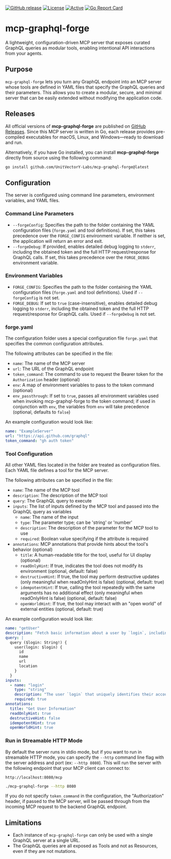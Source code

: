 [![GitHub release](https://img.shields.io/github/release/UnitVectorY-Labs/mcp-graphql-forge.svg)](https://github.com/UnitVectorY-Labs/mcp-graphql-forge/releases/latest) [![License](https://img.shields.io/badge/license-MIT-blue)](https://opensource.org/licenses/MIT) [![Active](https://img.shields.io/badge/Status-Active-green)](https://guide.unitvectorylabs.com/bestpractices/status/#active) [![Go Report Card](https://goreportcard.com/badge/github.com/UnitVectorY-Labs/mcp-graphql-forge)](https://goreportcard.com/report/github.com/UnitVectorY-Labs/mcp-graphql-forge)

# mcp-graphql-forge

A lightweight, configuration-driven MCP server that exposes curated GraphQL queries as modular tools, enabling intentional API interactions from your agents.

## Purpose

`mcp-graphql-forge` lets you turn any GraphQL endpoint into an MCP server whose tools are defined in YAML files that specify the GraphQL queries and their parameters. This allows you to create a modular, secure, and minimal server that can be easily extended without modifying the application code.

## Releases

All official versions of **mcp-graphql-forge** are published on [GitHub Releases](https://github.com/UnitVectorY-Labs/mcp-graphql-forge/releases). Since this MCP server is written in Go, each release provides pre-compiled executables for macOS, Linux, and Windows—ready to download and run.

Alternatively, if you have Go installed, you can install **mcp-graphql-forge** directly from source using the following command:

```bash
go install github.com/UnitVectorY-Labs/mcp-graphql-forge@latest
```

## Configuration

The server is configured using command line parameters, environment variables, and YAML files.


### Command Line Parameters

- `--forgeConfig`: Specifies the path to the folder containing the YAML configuration files (`forge.yaml` and tool definitions). If set, this takes precedence over the `FORGE_CONFIG` environment variable. If neither is set, the application will return an error and exit.
- `--forgeDebug`: If provided, enables detailed debug logging to `stderr`, including the obtained token and the full HTTP request/response for GraphQL calls. If set, this takes precedence over the `FORGE_DEBUG` environment variable.

### Environment Variables

- `FORGE_CONFIG`: Specifies the path to the folder containing the YAML configuration files (`forge.yaml` and tool definitions). Used if `--forgeConfig` is not set.
- `FORGE_DEBUG`: If set to `true` (case-insensitive), enables detailed debug logging to `stderr`, including the obtained token and the full HTTP request/response for GraphQL calls. Used if `--forgeDebug` is not set.

### forge.yaml

The configuration folder uses a special configuration file `forge.yaml` that specifies the common configuration attributes.

The following attributes can be specified in the file:

- `name`: The name of the MCP server
- `url`: The URL of the GraphQL endpoint
- `token_command`: The command to use to request the Bearer token for the `Authorization` header (optional)
- `env`: A map of environment variables to pass to the token command (optional)
- `env_passthrough`: If set to `true`, passes all environment variables used when invoking mcp-graphql-forge to the token command; if used in conjunction with `env`, the variables from `env` will take precedence (optional, defaults to `false`)

An example configuration would look like:

```yaml
name: "ExampleServer"
url: "https://api.github.com/graphql"
token_command: "gh auth token"
```

### Tool Configuration

All other YAML files located in the folder are treated as configuration files. Each YAML file defines a tool for the MCP server.


The following attributes can be specified in the file:

- `name`: The name of the MCP tool
- `description`: The description of the MCP tool
- `query`: The GraphQL query to execute
- `inputs`: The list of inputs defined by the MCP tool and passed into the GraphQL query as variables
  - `name`: The name of the input
  - `type`: The parameter type; can be 'string' or 'number'
  - `description`: The description of the parameter for the MCP tool to use
  - `required`: Boolean value specifying if the attribute is required
- `annotations`: MCP annotations that provide hints about the tool's behavior (optional)
  - `title`: A human-readable title for the tool, useful for UI display (optional)
  - `readOnlyHint`: If true, indicates the tool does not modify its environment (optional, default: false)
  - `destructiveHint`: If true, the tool may perform destructive updates (only meaningful when readOnlyHint is false) (optional, default: true)
  - `idempotentHint`: If true, calling the tool repeatedly with the same arguments has no additional effect (only meaningful when readOnlyHint is false) (optional, default: false)
  - `openWorldHint`: If true, the tool may interact with an "open world" of external entities (optional, default: true)

An example configuration would look like:

```yaml
name: "getUser"
description: "Fetch basic information about a user by `login`, including their name, URL, and location."
query: |
  query ($login: String!) {
    user(login: $login) {
      id
      name
      url
      location
    }
  }
inputs:
  - name: "login"
    type: "string"
    description: "The user `login` that uniquely identifies their account."
    required: true
annotations:
  title: "Get User Information"
  readOnlyHint: true
  destructiveHint: false
  idempotentHint: true
  openWorldHint: true
```


### Run in Streamable HTTP Mode

By default the server runs in stdio mode, but if you want to run in streamable HTTP mode, you can specify the `--http` command line flag with the server address and port (ex: `--http 8080`). This will run the server with the following endpoint that your MCP client can connect to:

`http://localhost:8080/mcp`

```bash
./mcp-graphql-forge --http 8080
```

If you do not specify `token_command` in the configuration, the "Authorization" header, if passed to the MCP server, will be passed through from the incoming MCP request to the backend GraphQL endpoint.

## Limitations

- Each instance of `mcp-graphql-forge` can only be used with a single GraphQL server at a single URL.
- The GraphQL queries are all exposed as Tools and not as Resources, even if they are not mutations.
